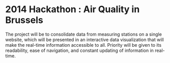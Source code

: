 2014 Hackathon : Air Quality in Brussels
============================

The project will be to consolidate data from measuring stations on a single website, which will be presented in an interactive data visualization that will make the real-time information accessible to all. Priority will be given to its readability, ease of navigation, and constant updating of information in real-time.
